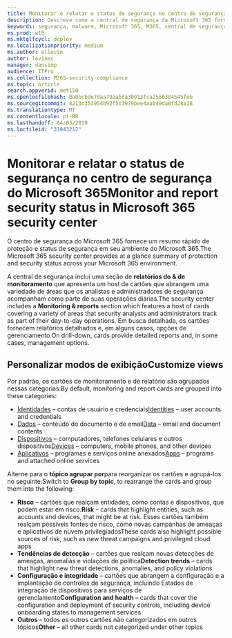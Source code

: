 ```yaml
---
title: Monitorar e relatar o status de segurança no centro de segurança do Microsoft 365
description: Descreve como a central de segurança da Microsoft 365 fornece um resumo rápido de proteção e status de segurança.
keywords: segurança, malware, Microsoft 365, M365, central de segurança, monitor, relatório, status
ms.prod: w10
ms.mktglfcycl: deploy
ms.localizationpriority: medium
ms.author: ellevin
author: levinec
manager: dansimp
audience: ITPro
ms.collection: M365-security-compliance
ms.topic: article
search.appverid: met150
ms.openlocfilehash: 0a0bcbde7daa79aabda30013fca2560384545feb
ms.sourcegitcommit: 8213c353954b92f5c3979bee4aa049da0fd28a18
ms.translationtype: MT
ms.contentlocale: pt-BR
ms.lasthandoff: 04/03/2019
ms.locfileid: "31043212"
---
```

# <a name="monitor-and-report-security-status-in-microsoft-365-security-center"></a><span data-ttu-id="425e0-104">Monitorar e relatar o status de segurança no centro de segurança do Microsoft 365</span><span class="sxs-lookup"><span data-stu-id="425e0-104">Monitor and report security status in Microsoft 365 security center</span></span>

<span data-ttu-id="425e0-105">O centro de segurança do Microsoft 365 fornece um resumo rápido de proteção e status de segurança em seu ambiente do Microsoft 365.</span><span class="sxs-lookup"><span data-stu-id="425e0-105">The Microsoft 365 security center provides at a glance summary of protection and security status across your Microsoft 365 environment.</span></span>

<span data-ttu-id="425e0-106">A central de segurança inclui uma seção de **relatórios do & de monitoramento** que apresenta um host de cartões que abrangem uma variedade de áreas que os analistas e administradores de segurança acompanham como parte de suas operações diárias.</span><span class="sxs-lookup"><span data-stu-id="425e0-106">The security center includes a **Monitoring & reports** section which features a host of cards covering a variety of areas that security analysts and administrators track as part of their day-to-day operations.</span></span> <span data-ttu-id="425e0-107">Em busca detalhada, os cartões fornecem relatórios detalhados e, em alguns casos, opções de gerenciamento.</span><span class="sxs-lookup"><span data-stu-id="425e0-107">On drill-down, cards provide detailed reports and, in some cases, management options.</span></span>

## <a name="customize-views"></a><span data-ttu-id="425e0-108">Personalizar modos de exibição</span><span class="sxs-lookup"><span data-stu-id="425e0-108">Customize views</span></span>

<span data-ttu-id="425e0-109">Por padrão, os cartões de monitoramento e de relatório são agrupados nessas categorias:</span><span class="sxs-lookup"><span data-stu-id="425e0-109">By default, monitoring and report cards are grouped into these categories:</span></span>
  
* <span data-ttu-id="425e0-110">[Identidades](monitor-and-report-identities.md) – contas de usuário e credenciais</span><span class="sxs-lookup"><span data-stu-id="425e0-110">[Identities](monitor-and-report-identities.md) – user accounts and credentials</span></span>
* <span data-ttu-id="425e0-111">[Dados](monitor-data.md) – conteúdo do documento e de email</span><span class="sxs-lookup"><span data-stu-id="425e0-111">[Data](monitor-data.md) – email and document contents</span></span>
* <span data-ttu-id="425e0-112">[Dispositivos](monitor-devices.md) – computadores, telefones celulares e outros dispositivos</span><span class="sxs-lookup"><span data-stu-id="425e0-112">[Devices](monitor-devices.md) – computers, mobile phones, and other devices</span></span>
* <span data-ttu-id="425e0-113">[Aplicativos](monitor-apps.md) – programas e serviços online anexados</span><span class="sxs-lookup"><span data-stu-id="425e0-113">[Apps](monitor-apps.md) – programs and attached online services</span></span>

<span data-ttu-id="425e0-114">Alterne para o **tópico agrupar por**para reorganizar os cartões e agrupá-los no seguinte:</span><span class="sxs-lookup"><span data-stu-id="425e0-114">Switch to **Group by topic**, to rearrange the cards and group them into the following:</span></span>

* <span data-ttu-id="425e0-115">**Risco** – cartões que realçam entidades, como contas e dispositivos, que podem estar em risco.</span><span class="sxs-lookup"><span data-stu-id="425e0-115">**Risk** – cards that highlight entities, such as accounts and devices, that might be at risk.</span></span> <span data-ttu-id="425e0-116">Esses cartões também realçam possíveis fontes de risco, como novas campanhas de ameaças e aplicativos de nuvem privilegiados</span><span class="sxs-lookup"><span data-stu-id="425e0-116">These cards also highlight possible sources of risk, such as new threat campaigns and privileged cloud apps</span></span>  
* <span data-ttu-id="425e0-117">**Tendências de detecção** – cartões que realçam novas detecções de ameaças, anomalias e violações de política</span><span class="sxs-lookup"><span data-stu-id="425e0-117">**Detection trends** – cards that highlight new threat detections, anomalies, and policy violations</span></span>
* <span data-ttu-id="425e0-118">**Configuração e integridade** – cartões que abrangem a configuração e a implantação de controles de segurança, incluindo Estados de integração de dispositivos para serviços de gerenciamento</span><span class="sxs-lookup"><span data-stu-id="425e0-118">**Configuration and health** – cards that cover the configuration and deployment of security controls, including device onboarding states to management services</span></span>
* <span data-ttu-id="425e0-119">**Outros** – todos os outros cartões não categorizados em outros tópicos</span><span class="sxs-lookup"><span data-stu-id="425e0-119">**Other** – all other cards not categorized under other topics</span></span>
